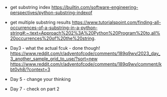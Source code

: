 - get substring index
https://builtin.com/software-engineering-perspectives/python-substring-indexof

- get multiple substring results
https://www.tutorialspoint.com/finding-all-occurrences-of-a-substring-in-a-python-string#:~:text=Approach%202%3A%20Python%20Program%20to,all%20occurrences%20of%20the%20string.

- Day3 - what the actual fcuk - done though!
https://www.reddit.com/r/adventofcode/comments/189q9wv/2023_day_3_another_sample_grid_to_use/?sort=new
https://www.reddit.com/r/adventofcode/comments/189q9wv/comment/kbt0vh8/?context=3

- Day 5 - change your thinking
  
- Day 7 - check on part 2